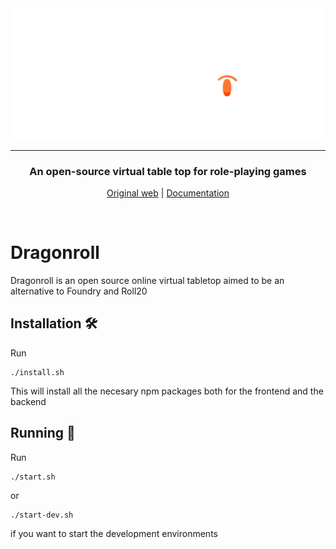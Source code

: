 <picture align="center">
  <source media="(prefers-color-scheme: dark)" srcset="media/logo-splash.png">
  <source media="(prefers-color-scheme: light)" srcset="media/logo-splash-light.png">
  <img alt="Shows a black logo in light color mode and a white one in dark color mode." src="client/public/img/logo-splash.png">
</picture>
<hr>

<h3 align="center">
An open-source virtual table top for role-playing games
</h3>
<p align="center">
  <a href="https://git.aranroig.com/BinarySandia04/Dragonroll">Original web</a> | 
  <a href="">Documentation</a>
</p>
<br>

# Dragonroll

Dragonroll is an open source online virtual tabletop aimed to be an alternative to Foundry and Roll20 

## Installation 🛠️

Run
```
./install.sh
```

This will install all the necesary npm packages both for the frontend and the backend

## Running 🚀

Run
```
./start.sh
```

or

```
./start-dev.sh
```

if you want to start the development environments